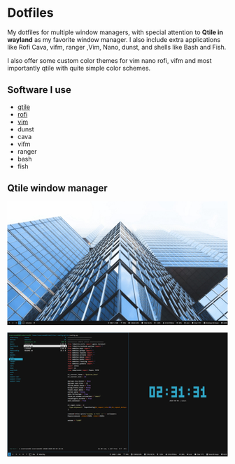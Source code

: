 # Dotfiles

My dotfiles for multiple window managers, with special attention to **Qtile in wayland** as my favorite window manager. I also include extra applications like Rofi Cava, vifm, ranger ,Vim, Nano, dunst, and shells like Bash and Fish.

I also offer some custom color themes for vim nano rofi, vifm and most importantly qtile with quite simple color schemes.

## Software I use

- [qtile](https://qtile.org/)
- [rofi](https://github.com/lbonn/rofi)
- [vim](https://www.vim.org/)
- dunst
- cava
- vifm
- ranger
- bash
- fish

## Qtile window manager


![desktop](/images/1746388805.png)

![desktop](/images/1746405091.png)
